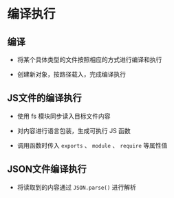 # 编译执行

## 编译

+ 将某个具体类型的文件按照相应的方式进行编译和执行

+ 创建新对象，按路径载入，完成编译执行

## JS文件的编译执行

+ 使用 fs 模块同步读入目标文件内容

+ 对内容进行语言包装，生成可执行 JS 函数

+ 调用函数时传入 `exports` 、 `module` 、 `require` 等属性值

## JSON文件编译执行

+ 将读取到的内容通过 `JSON.parse()` 进行解析
